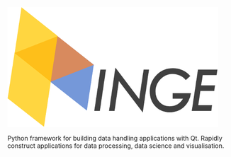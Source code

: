 ![hinge](hinge.png)

Python framework for building data handling applications with Qt. Rapidly construct applications for data processing, data science and visualisation.
